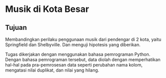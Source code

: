 # Musik di Kota Besar

Tujuan
------
Membandingkan perilaku penggunaan musik dari pendengar di 2 kota, yaitu Springfield dan Shelbyville. Dan menguji hipotesis yang diberikan.

Tugas dikerjakan dengan menggunakan bahasa pemrograman Python. Dengan bahasa pemrograman tersebut, data diolah dengan memperhatikan hal-hal pada pra-pemrosesan data seperti perubahan nama kolom, mengatasi nilai duplikat, dan nilai yang hilang.